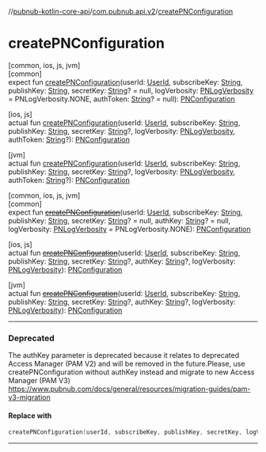 //[pubnub-kotlin-core-api](../../index.md)/[com.pubnub.api.v2](index.md)/[createPNConfiguration](create-p-n-configuration.md)

# createPNConfiguration

[common, ios, js, jvm]\
[common]\
expect fun [createPNConfiguration](create-p-n-configuration.md)(userId: [UserId](../com.pubnub.api/-user-id/index.md), subscribeKey: [String](https://kotlinlang.org/api/latest/jvm/stdlib/kotlin/-string/index.html), publishKey: [String](https://kotlinlang.org/api/latest/jvm/stdlib/kotlin/-string/index.html), secretKey: [String](https://kotlinlang.org/api/latest/jvm/stdlib/kotlin/-string/index.html)? = null, logVerbosity: [PNLogVerbosity](../com.pubnub.api.enums/-p-n-log-verbosity/index.md) = PNLogVerbosity.NONE, authToken: [String](https://kotlinlang.org/api/latest/jvm/stdlib/kotlin/-string/index.html)? = null): [PNConfiguration](-p-n-configuration/index.md)

[ios, js]\
actual fun [createPNConfiguration](create-p-n-configuration.md)(userId: [UserId](../com.pubnub.api/-user-id/index.md), subscribeKey: [String](https://kotlinlang.org/api/latest/jvm/stdlib/kotlin/-string/index.html), publishKey: [String](https://kotlinlang.org/api/latest/jvm/stdlib/kotlin/-string/index.html), secretKey: [String](https://kotlinlang.org/api/latest/jvm/stdlib/kotlin/-string/index.html)?, logVerbosity: [PNLogVerbosity](../com.pubnub.api.enums/-p-n-log-verbosity/index.md), authToken: [String](https://kotlinlang.org/api/latest/jvm/stdlib/kotlin/-string/index.html)?): [PNConfiguration](-p-n-configuration/index.md)

[jvm]\
actual fun [createPNConfiguration](create-p-n-configuration.md)(userId: [UserId](../../../../pubnub-kotlin/pubnub-kotlin-core-api/pubnub-kotlin-core-api/com.pubnub.api/-user-id/index.md), subscribeKey: [String](https://kotlinlang.org/api/latest/jvm/stdlib/kotlin/-string/index.html), publishKey: [String](https://kotlinlang.org/api/latest/jvm/stdlib/kotlin/-string/index.html), secretKey: [String](https://kotlinlang.org/api/latest/jvm/stdlib/kotlin/-string/index.html)?, logVerbosity: [PNLogVerbosity](../../../../pubnub-kotlin/pubnub-kotlin-core-api/pubnub-kotlin-core-api/com.pubnub.api.enums/-p-n-log-verbosity/index.md), authToken: [String](https://kotlinlang.org/api/latest/jvm/stdlib/kotlin/-string/index.html)?): [PNConfiguration](-p-n-configuration/index.md)

[common, ios, js, jvm]\
[common]\
expect fun [~~createPNConfiguration~~](create-p-n-configuration.md)(userId: [UserId](../com.pubnub.api/-user-id/index.md), subscribeKey: [String](https://kotlinlang.org/api/latest/jvm/stdlib/kotlin/-string/index.html), publishKey: [String](https://kotlinlang.org/api/latest/jvm/stdlib/kotlin/-string/index.html), secretKey: [String](https://kotlinlang.org/api/latest/jvm/stdlib/kotlin/-string/index.html)? = null, authKey: [String](https://kotlinlang.org/api/latest/jvm/stdlib/kotlin/-string/index.html)? = null, logVerbosity: [PNLogVerbosity](../com.pubnub.api.enums/-p-n-log-verbosity/index.md) = PNLogVerbosity.NONE): [PNConfiguration](-p-n-configuration/index.md)

[ios, js]\
actual fun [~~createPNConfiguration~~](create-p-n-configuration.md)(userId: [UserId](../com.pubnub.api/-user-id/index.md), subscribeKey: [String](https://kotlinlang.org/api/latest/jvm/stdlib/kotlin/-string/index.html), publishKey: [String](https://kotlinlang.org/api/latest/jvm/stdlib/kotlin/-string/index.html), secretKey: [String](https://kotlinlang.org/api/latest/jvm/stdlib/kotlin/-string/index.html)?, authKey: [String](https://kotlinlang.org/api/latest/jvm/stdlib/kotlin/-string/index.html)?, logVerbosity: [PNLogVerbosity](../com.pubnub.api.enums/-p-n-log-verbosity/index.md)): [PNConfiguration](-p-n-configuration/index.md)

[jvm]\
actual fun [~~createPNConfiguration~~](create-p-n-configuration.md)(userId: [UserId](../../../../pubnub-kotlin/pubnub-kotlin-core-api/pubnub-kotlin-core-api/com.pubnub.api/-user-id/index.md), subscribeKey: [String](https://kotlinlang.org/api/latest/jvm/stdlib/kotlin/-string/index.html), publishKey: [String](https://kotlinlang.org/api/latest/jvm/stdlib/kotlin/-string/index.html), secretKey: [String](https://kotlinlang.org/api/latest/jvm/stdlib/kotlin/-string/index.html)?, authKey: [String](https://kotlinlang.org/api/latest/jvm/stdlib/kotlin/-string/index.html)?, logVerbosity: [PNLogVerbosity](../../../../pubnub-kotlin/pubnub-kotlin-core-api/pubnub-kotlin-core-api/com.pubnub.api.enums/-p-n-log-verbosity/index.md)): [PNConfiguration](-p-n-configuration/index.md)

---

### Deprecated

The authKey parameter is deprecated because it relates to deprecated Access Manager (PAM V2) and will be removed in the future.Please, use createPNConfiguration without authKey instead and migrate to new Access Manager (PAM V3) https://www.pubnub.com/docs/general/resources/migration-guides/pam-v3-migration 

#### Replace with

```kotlin
createPNConfiguration(userId, subscribeKey, publishKey, secretKey, logVerbosity)
```
---
